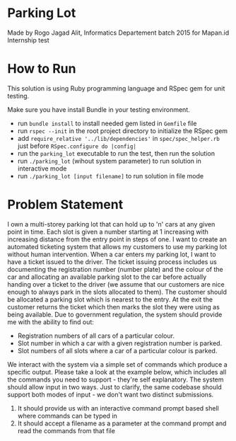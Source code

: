 # Parking Lot
Made by Rogo Jagad Alit, Informatics Departement batch 2015 for Mapan.id Internship test

# How to Run
This solution is using Ruby programming language and RSpec gem for unit testing.


Make sure you have install Bundle in your testing environment.

* run `bundle install` to install needed gem listed in `Gemfile` file
* run `rspec --init` in the root project directory to initialize the RSpec gem
* add `require_relative '../lib/dependencies'` in `spec/spec_helper.rb` just before `RSpec.configure do |config|`
* run the `parking_lot` executable to run the test, then run the solution
* run `./parking_lot` (wihout system parameter) to run solution in interactive mode
* run `./parking_lot [input filename]` to run solution in file mode


# Problem Statement
I own a multi-storey parking lot that can hold up to 'n' cars at any given point in time.
Each slot is given a number starting at 1 increasing with increasing distance from the
entry point in steps of one. I want to create an automated ticketing system that allows
my customers to use my parking lot without human intervention.
When a car enters my parking lot, I want to have a ticket issued to the driver. The ticket
issuing process includes us documenting the registration number (number plate) and
the colour of the car and allocating an available parking slot to the car before actually
handing over a ticket to the driver (we assume that our customers are nice enough to
always park in the slots allocated to them). The customer should be allocated a parking
slot which is nearest to the entry. At the exit the customer returns the ticket which then
marks the slot they were using as being available.
Due to government regulation, the system should provide me with the ability to find out:
* Registration numbers of all cars of a particular colour.
* Slot number in which a car with a given registration number is parked.
* Slot numbers of all slots where a car of a particular colour is parked.

We interact with the system via a simple set of commands which produce a specific
output. Please take a look at the example below, which includes all the commands you
need to support - they're self explanatory. The system should allow input in two ways.
Just to clarify, the same codebase should support both modes of input - we don't want
two distinct submissions.
1) It should provide us with an interactive command prompt based shell where
commands can be typed in
2) It should accept a filename as a parameter at the command prompt and read the
commands from that file
